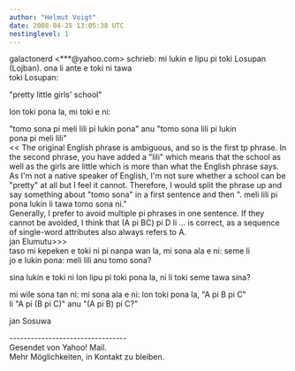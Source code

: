 ```yaml
---
author: "Helmut Voigt"
date: 2008-04-25 13:05:38 UTC
nestinglevel: 1
---
```

galactonerd <\*\*\*@yahoo.com> schrieb: mi lukin e lipu pi toki Losupan (Lojban). ona li ante e toki ni tawa  
toki Losupan:  
  
"pretty little girls' school"  
  
lon toki pona la, mi toki e ni:  
  
"tomo sona pi meli lili pi lukin pona" anu "tomo sona lili pi lukin  
pona pi meli lili"  
<< The original English phrase is ambiguous, and so is the first tp phrase. In the second phrase, you have added a "lili" which means that the school as well as the girls are little which is more than what the English phrase says. As I'm not a native speaker of English, I'm not sure whether a school can be "pretty" at all but I feel it cannot. Therefore, I would split the phrase up and say something about "tomo sona" in a first sentence and then ". meli lili pi pona lukin li tawa tomo sona ni."  
Generally, I prefer to avoid multiple pi phrases in one sentence. If they cannot be avoided, I think that (A pi BC) pi D li ... is correct, as a sequence of single-word attributes also always refers to A.  
jan Elumutu>>>  
taso mi kepeken e toki ni pi nanpa wan la, mi sona ala e ni: seme li  
jo e lukin pona: meli lili anu tomo sona?  
  
sina lukin e toki ni lon lipu pi toki pona la, ni li toki seme tawa sina?  
  
mi wile sona tan ni: mi sona ala e ni: lon toki pona la, "A pi B pi C"  
li "A pi (B pi C)" anu "(A pi B) pi C?"  
  
jan Sosuwa  
  
  
  
  
  
  
\---------------------------------  
Gesendet von Yahoo! Mail.  
Mehr Möglichkeiten, in Kontakt zu bleiben.